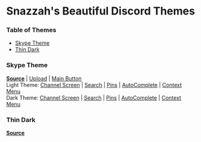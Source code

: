 # Snazzah's Beautiful Discord Themes
### Table of Themes
- [Skype Theme](#skype)
- [Thin Dark](#thindark)

### <a name="skype"></a>Skype Theme
**[Source](https://github.com/SnazzyPine25/BeautifulDiscordThemes/blob/master/skype.css)** | [Upload](http://i.imgur.com/REcLBHE.png) | [Main Button](http://owo.whats-th.is/0d2c91.gif)  
Light Theme: [Channel Screen](http://i.imgur.com/QGBiqxp.png) | [Search](http://i.imgur.com/mE7BlUN.png) | [Pins](http://i.imgur.com/zKBxiZS.png) | [AutoComplete](http://i.imgur.com/mdAeoMA.png) | [Context Menu](http://i.imgur.com/K5HNWUG.png)  
Dark Theme: [Channel Screen](http://i.imgur.com/qDhLz3n.png) | [Search](http://i.imgur.com/K112ITq.png) | [Pins](http://i.imgur.com/AkE7EyF.png) | [AutoComplete](http://i.imgur.com/v4T8UdY.png) | [Context Menu](http://i.imgur.com/OSijiwR.png)  

### <a name="thindark"></a>Thin Dark
**[Source](https://github.com/SnazzyPine25/BeautifulDiscordSnippets/blob/master/thindark.css)**
